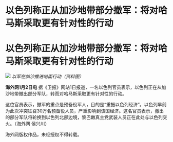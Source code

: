 # 以色列称正从加沙地带部分撤军：将对哈马斯采取更有针对性的行动

# 以色列称正从加沙地带部分撤军：将对哈马斯采取更有针对性的行动

![](https://inews.gtimg.com/om_bt/OcLxsU9G3055fiJZqOkPJ5XB0nxiahDVWB2B09ZYxu50kAA/1000)
_以军在加沙推进地面行动（资料图）_

**海外网1月2日电** 据《卫报》网站1日报道，一名以色列官员表示，以色列正在从加沙地带撤出部分军队，转而对哈马斯采取更有针对性的行动。

这位官员表示，撤军的重点是预备役军人，目的是“重振以色列经济”。以色列早前为此次冲突征召30万名预备役人员，严重影响到该国经济。这名官员表示，撤出的部分军队将轮换到以色列北部边境，黎巴嫩真主党武装人员正在此处与以色列交火。（海外网
侯兴川）

海外网版权作品，未经授权不得转载。

